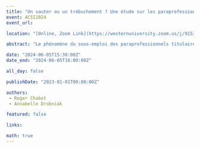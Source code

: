 ```yaml
---
title: "Un sauter ou un trébuchement ? Une étude sur les paraprofessionnels des bibliothèques détenant ou poursuivant le diplôme MLIS et leur travail liminal"
event: ACSI2024
event_url: 

location: "[Online, Zoom Link](https://westernuniversity.zoom.us/j/91531028175)"

abstract: "Le phénomène du sous-emploi des paraprofessionnels titulaires d'un diplôme MLIS n'a pas été sérieusement étudié en tant que sujet de recherche, à l'exception de quelques mentions au cours du dernier demi-siècle. Cette étude rend compte des résultats partiels d'une enquête auprès de paraprofessionnels canadiens et américains titulaires d'un diplôme d'études supérieures en BSI. Ce rapport cherche à déterminer si un rôle paraprofessionnel peut être considéré comme un « tremplin » vers un rôle professionnel."

date: "2024-06-05T15:30:00Z"
date_end: "2024-06-05T16:00:00Z"

all_day: false

publishDate: "2023-01-01T00:00:00Z"

authors:
 - Roger Chabot 
 - Annabelle Drobniak

featured: false

links:

math: true
---
```



